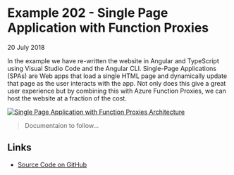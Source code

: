# Example 202 - Single Page Application with Function Proxies
20 July 2018

In the example we have re-written the website in Angular and TypeScript using Visual Studio Code and the Angular CLI. Single-Page Applications (SPAs) are Web apps that load a single HTML page and dynamically update that page as the user interacts with the app. Not only does this give a great user experience but by combining this with Azure Function Proxies, we can host the website at a fraction of the cost. 

[![Single Page Application with Function Proxies Architecture](https://www.azurelists.com/images/architecture202.png)](https://www.azurelists.com/images/architecture202.png)

> Documentaion to follow...

## Links

*   [Source Code on GitHub](https://github.com/AzureDemos/AzureLists/tree/master/202-SinglePageAppWithFunctionProxies)
